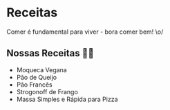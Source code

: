 # Receitas

Comer é fundamental para viver - bora comer bem! \o/

## Nossas Receitas :man_cook:

- Moqueca Vegana
- Pão de Queijo
- Pão Francês
- Strogonoff de Frango
- Massa Simples e Rápida para Pizza